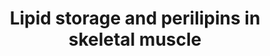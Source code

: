 ---
annotations:
- type: Pathway Ontology
  value: classic metabolic pathway
authors:
- Sabinedaemen
- Egonw
- Jmelius
- Mkutmon
- MaintBot
description: ''
last-edited: 2019-09-17
organisms:
- Homo sapiens
redirect_from:
- /index.php/Pathway:WP2887
- /instance/WP2887
schema-jsonld:
- '@context': https://schema.org/
  '@id': https://wikipathways.github.io/pathways/WP2887.html
  '@type': Dataset
  creator:
    '@type': Organization
    name: WikiPathways
  description: ''
  keywords:
  - ''
  - MGL
  - Glycerol
  - Target genes
  - DAG
  - Lipid droplet genes
  - PLIN5
  - MAG
  - TAG
  - PPARA
  - HSL
  - ATGL
  - Mitochondrial biogenesis
  - PGC1A
  - FA
  - FAO
  license: CC0
  name: Lipid storage and perilipins in skeletal muscle
seo: CreativeWork
title: Lipid storage and perilipins in skeletal muscle
wpid: WP2887
---
